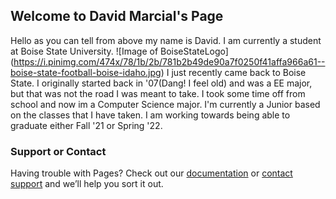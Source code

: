 ## Welcome to David Marcial's Page

Hello as you can tell from above my name is David. I am currently a student at Boise State University.
![Image of BoiseStateLogo]
(https://i.pinimg.com/474x/78/1b/2b/781b2b49de90a7f0250f41affa966a61--boise-state-football-boise-idaho.jpg)
I just recently came back to Boise State. I originally started back in '07(Dang! I feel old) and was a EE major, but that was not the road I was meant to take. I took some time off from school and now im a Computer Science major. I'm currently a Junior based on the classes that I have taken. I am working towards being able to graduate either Fall '21 or Spring '22. 


### Support or Contact

Having trouble with Pages? Check out our [documentation](https://help.github.com/categories/github-pages-basics/) or [contact support](https://github.com/contact) and we’ll help you sort it out.

